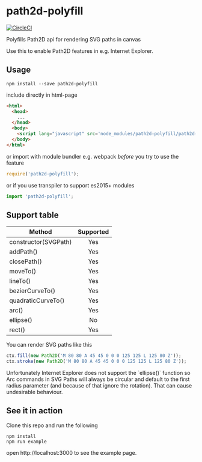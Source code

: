 # path2d-polyfill
[![CircleCI](https://circleci.com/gh/nilzona/path2d-polyfill.svg?style=svg)](https://circleci.com/gh/nilzona/path2d-polyfill)

Polyfills Path2D api for rendering SVG paths in canvas

Use this to enable Path2D features in e.g. Internet Explorer.

## Usage
```
npm install --save path2d-polyfill
```

include directly in html-page
```html
<html>
  <head>
    ...
  </head>
  <body>
    <script lang="javascript" src='node_modules/path2d-polyfill/path2d-polyfill.js'></script>
  </body>
</html>
```
or import with module bundler e.g. webpack *before* you try to use the feature
```javascript
require('path2d-polyfill');
```
or if you use transpiler to support es2015+ modules
```javascript
import 'path2d-polyfill';
```

## Support table
| Method        | Supported     |
| ------------- |:-------------:|
| constructor(SVGPath) | Yes |
| addPath()      | Yes  |
| closePath()    | Yes |
| moveTo()       | Yes |
| lineTo()       | Yes |
| bezierCurveTo() | Yes |
| quadraticCurveTo() | Yes |
| arc()       | Yes |
| ellipse()       | No |
| rect()       | Yes |

You can render SVG paths like this
```javascript
ctx.fill(new Path2D('M 80 80 A 45 45 0 0 0 125 125 L 125 80 Z'));
ctx.stroke(new Path2D('M 80 80 A 45 45 0 0 0 125 125 L 125 80 Z'));
```

<aside class="notice">
Unfortunately Internet Explorer does not support the `ellipse()` function so Arc commands in SVG Paths will always be circular and default to the first radius parameter (and because of that ignore the rotation). That can cause undesirable behaviour.
</aside>


## See it in action

Clone this repo and run the following
```
npm install
npm run example
```
open http://localhost:3000 to see the example page.

